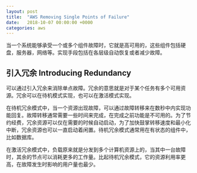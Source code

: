 ```yaml
---
layout: post
title:  "AWS Removing Single Points of Failure"
date:   2018-10-07 00:00:00 +0000
categories: aws
---
```


当一个系统能够承受一个或多个组件故障时，它就是高可用的，这些组件包括硬盘，服务器，网络等。实现手段包括在各层级自动恢复或者减少故障。



## 引入冗余 Introducing Redundancy
可以通过引入冗余来消除单点故障。冗余的意思就是对于某个任务有多个可用资源。冗余可以在待机模式实现，也可以在激活模式实现。

在待机冗余模式中，当一个资源出现故障，可以通过故障转移来在数秒中内实现功能回复。故障转移通常需要一些时间来完成，在完成之前功能是不可用的。为了节约经费，冗余资源可以仅在需要的时候自动启动，为了加快鼓掌转移速度和最小化中断，冗余资源也可以一直启动着闲置。待机冗余模式通常用在有状态的组件中，比如数据库。

在激活冗余模式中，负载原来就是分发到多个计算机资源上的，当其中一台故障时，其余的节点可以消耗更多的工作量。比起待机冗余模式，它的资源利用率更高，在故障发生时影响的用户量也最少。










